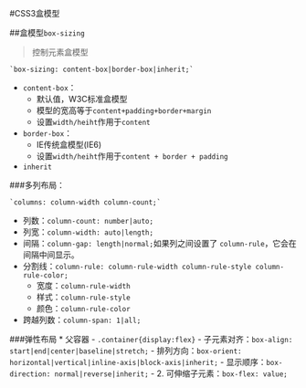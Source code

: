 #CSS3盒模型

##盒模型`box-sizing`
> 控制元素盒模型

	`box-sizing: content-box|border-box|inherit;`

* `content-box`：
	- 默认值，W3C标准盒模型
	- 模型的宽高等于`content+padding+border+margin`
	- 设置`width/heiht`作用于`content`
* `border-box`：
	- IE传统盒模型(IE6)
	- 设置`width/heiht`作用于`content + border + padding`
* `inherit`

###多列布局：
	
	`columns: column-width column-count;`

+ 列数：`column-count: number|auto;` 
+ 列宽：`column-width: auto|length;`
+ 间隔：`column-gap: length|normal;`如果列之间设置了 `column-rule`，它会在间隔中间显示。
+ 分割线：`column-rule: column-rule-width column-rule-style column-rule-color;`
	- 宽度：`column-rule-width`
	- 样式：`column-rule-style`
	- 颜色：`column-rule-color`
+ 跨越列数：`column-span: 1|all;`


###弹性布局
	* 父容器
		- `.container{display:flex}`
		- 子元素对齐：`box-align: start|end|center|baseline|stretch;`
		- 排列方向：`box-orient: horizontal|vertical|inline-axis|block-axis|inherit;`
		- 显示顺序：`box-direction: normal|reverse|inherit;`
		- 
	2. 可伸缩子元素：`box-flex: value;` 
